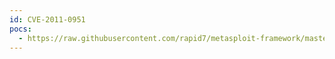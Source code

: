 ```yaml
---
id: CVE-2011-0951
pocs:
  - https://raw.githubusercontent.com/rapid7/metasploit-framework/master/modules/auxiliary/admin/networking/cisco_secure_acs_bypass.rb
---
```

